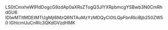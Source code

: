 LS0tCmxheW91dDogcG9zdAp0aXRsZTogQ3JlYXRpbmcgYSBwb3N0CmRhdGU6
IDIwMTItMDEtMTUgMjI6MzQ6NTAuMzYzMDQyCi0tLQpFbnRlciBjb250ZW50
IGhlcmUuCnRlc3QKdGVzdHMK
